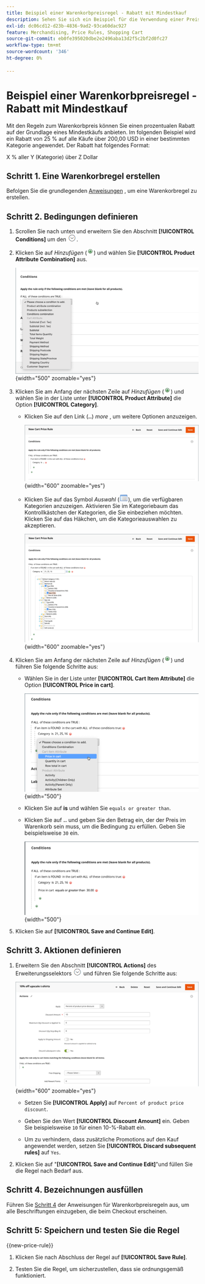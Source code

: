 ```yaml
---
title: Beispiel einer Warenkorbpreisregel - Rabatt mit Mindestkauf
description: Sehen Sie sich ein Beispiel für die Verwendung einer Preisregel für den Warenkorb an, um einen Rabatt mit einem Mindestkauf anzubieten.
exl-id: dc06cd12-d23b-4836-9ad2-93ca60dac927
feature: Merchandising, Price Rules, Shopping Cart
source-git-commit: eb0fe395020dbe2e2496aba13d2f5c2bf2d0fc27
workflow-type: tm+mt
source-wordcount: '346'
ht-degree: 0%

---
```


# Beispiel einer Warenkorbpreisregel - Rabatt mit Mindestkauf

Mit den Regeln zum Warenkorbpreis können Sie einen prozentualen Rabatt auf der Grundlage eines Mindestkäufs anbieten. Im folgenden Beispiel wird ein Rabatt von 25 % auf alle Käufe über 200,00 USD in einer bestimmten Kategorie angewendet. Der Rabatt hat folgendes Format:

X % aller Y (Kategorie) über Z Dollar

## Schritt 1. Eine Warenkorbregel erstellen

Befolgen Sie die grundlegenden [Anweisungen](price-rules-cart.md) , um eine Warenkorbregel zu erstellen.

## Schritt 2. Bedingungen definieren

1. Scrollen Sie nach unten und erweitern Sie den Abschnitt **[!UICONTROL Conditions]** um den ![Erweiterungsselektor](../assets/icon-display-expand.png).

1. Klicken Sie auf _Hinzufügen_ (![Symbol hinzufügen](../assets/icon-add-green-circle.png)) und wählen Sie **[!UICONTROL Product Attribute Combination]** aus.

   ![Bedingung der Warenkorbpreisregel - Kombination von Produktattributen](./assets/condition1.png){width="500" zoomable="yes"}

1. Klicken Sie am Anfang der nächsten Zeile auf _Hinzufügen_ (![Symbol hinzufügen](../assets/icon-add-green-circle.png)) und wählen Sie in der Liste unter **[!UICONTROL Product Attribute]** die Option **[!UICONTROL Category]**.

   - Klicken Sie auf den Link (**..**) _more_ , um weitere Optionen anzuzeigen.

     ![Bedingung der Warenkorbpreisregel - Kategorieoptionen](./assets/condition3.png){width="600" zoomable="yes"}

   - Klicken Sie auf das Symbol _Auswahl_ (![Listensymbol](../assets/icon-list-chooser.png)), um die verfügbaren Kategorien anzuzeigen. Aktivieren Sie im Kategoriebaum das Kontrollkästchen der Kategorien, die Sie einbeziehen möchten. Klicken Sie auf das Häkchen, um die Kategorieauswahlen zu akzeptieren.

     ![Bedingung der Warenkorbpreisregel - Kategorie](./assets/condition4.png){width="600" zoomable="yes"}

1. Klicken Sie am Anfang der nächsten Zeile auf _Hinzufügen_ (![Symbol hinzufügen](../assets/icon-add-green-circle.png)) und führen Sie folgende Schritte aus:

   - Wählen Sie in der Liste unter **[!UICONTROL Cart Item Attribute]** die Option **[!UICONTROL Price in cart]**.

     ![Bedingung der Warenkorbpreisregel - Warenkorbelementattribut](./assets/condition5.png){width="500"}

   - Klicken Sie auf **is** und wählen Sie `equals or greater than`.

   - Klicken Sie auf **..** und geben Sie den Betrag ein, der der Preis im Warenkorb sein muss, um die Bedingung zu erfüllen. Geben Sie beispielsweise `30` ein.

     ![Preisregel für Warenkorb - Preis im Warenkorb](./assets/condition6.png){width="500"}

1. Klicken Sie auf **[!UICONTROL Save and Continue Edit]**.

## Schritt 3. Aktionen definieren

1. Erweitern Sie den Abschnitt **[!UICONTROL Actions]** des Erweiterungsselektors ![Erweiterung](../assets/icon-display-expand.png) und führen Sie folgende Schritte aus:

   ![Aktionen der Preisregel für Warenkorb](./assets/minimum-discount-actions.png){width="600" zoomable="yes"}

   - Setzen Sie **[!UICONTROL Apply]** auf `Percent of product price discount`.

   - Geben Sie den Wert **[!UICONTROL Discount Amount]** ein. Geben Sie beispielsweise `10` für einen 10-%-Rabatt ein.

   - Um zu verhindern, dass zusätzliche Promotions auf den Kauf angewendet werden, setzen Sie **[!UICONTROL Discard subsequent rules]** auf `Yes`.

1. Klicken Sie auf &quot;**[!UICONTROL Save and Continue Edit]**&quot;und füllen Sie die Regel nach Bedarf aus.

## Schritt 4. Bezeichnungen ausfüllen

Führen Sie [Schritt 4](price-rules-cart.md) der Anweisungen für Warenkorbpreisregeln aus, um alle Beschriftungen einzugeben, die beim Checkout erscheinen.

## Schritt 5: Speichern und testen Sie die Regel

{{new-price-rule}}

1. Klicken Sie nach Abschluss der Regel auf **[!UICONTROL Save Rule]**.

1. Testen Sie die Regel, um sicherzustellen, dass sie ordnungsgemäß funktioniert.
